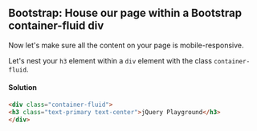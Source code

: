 ## Bootstrap: House our page within a Bootstrap container-fluid div

Now let's make sure all the content on your page is mobile-responsive.

Let's nest your `h3` element within a `div` element with the class `container-fluid`.



#### Solution 



`````html
<div class="container-fluid">
<h3 class="text-primary text-center">jQuery Playground</h3>
</div>
`````

